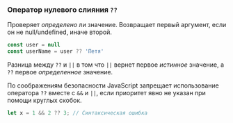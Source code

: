 ### Оператор нулевого слияния `??`

Проверяет *определено* ли значение.
Возвращает первый аргумент, если он не null/undefined, иначе второй.

```js
const user = null
const userName = user ?? 'Петя'
```

Разница между `??` и `||` в том что `||` вернет первое *истинное* значение, а `??` первое *определенное* значение.

По соображениям безопасности JavaScript запрещает использование оператора `??` вместе с `&&` и `||`, если приоритет явно не указан при помощи круглых скобок.
```js
let x = 1 && 2 ?? 3; // Синтаксическая ошибка
```